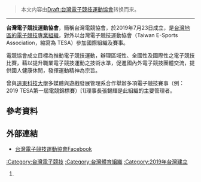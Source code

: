 > 本文内容由[Draft:台灣電子競技運動協會](https://zh.wikipedia.org/wiki/Draft:台灣電子競技運動協會)转换而来。


-----

**台灣電子競技運動協會**，簡稱台灣電競協會，於2019年7月23日成立，是[台灣地區的電子競技專業組織](https://zh.wikipedia.org/wiki/台灣地區 "wikilink")，對外以台灣電子競技運動協會（Taiwan E-Sports Association，縮寫為 TESA）參加國際組織及賽事。

電競協會成立目標為推動電子競技運動，辦理區域性、全國性及國際性之電子競技比賽，藉以提升職業電子競技運動之技術水準，促進國內外電子競技團體交流，提供國人健康休閒，發揮運動精神為宗旨。

曾與[遠東科技大學](../Page/遠東科技大學.md "wikilink")多媒體與遊戲發展管理系合作舉辦多項電子競技賽事（例：2019 TESA第一屆電競錦標賽）\[1\]理事長張錫輝是此組織的主要管理者。

## 參考資料

<references responsive="" />

## 外部連結

  - [台灣電子競技運動協會Facebook](https://www.facebook.com/pg/%E5%8F%B0%E7%81%A3%E9%9B%BB%E5%AD%90%E7%AB%B6%E6%8A%80%E9%81%8B%E5%8B%95%E5%8D%94%E6%9C%83-2058692427765990)

[:Category:台灣電子競技](https://zh.wikipedia.org/wiki/Category:台灣電子競技 "wikilink") [:Category:台灣體育組織](https://zh.wikipedia.org/wiki/Category:台灣體育組織 "wikilink") [:Category:2019年台灣建立](https://zh.wikipedia.org/wiki/Category:2019年台灣建立 "wikilink")

1.